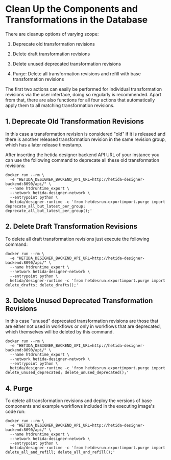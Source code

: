 # Clean Up the Components and Transformations in the Database

There are cleanup options of varying scope:

1. Deprecate old transformation revisions

2. Delete draft transformation revisions

3. Delete unused deprecated transformation revisions

4. Purge: Delete all transformation revisions and refill with base transformation revisions

The first two actions can easily be performed for individual transformation revisions via the user interface, doing so regularly is recommended. Apart from that, there are also functions for all four actions that automatically apply them to all matching transformation revisions.

## 1. Deprecate Old Transformation Revisions

In this case a transformation revision is considered "old" if it is released and there is another  released transformation revision in the same revision group, which has a later release timestamp.

After inserting the hetida designer backend API URL of your instance you can use the following command to deprecate all these old transformation revisions:

```shell
docker run --rm \
  -e "HETIDA_DESIGNER_BACKEND_API_URL=http://hetida-designer-backend:8090/api/" \
  --name htdruntime_export \
  --network hetida-designer-network \
  --entrypoint python \
  hetida/designer-runtime -c 'from hetdesrun.exportimport.purge import deprecate_all_but_latest_per_group; deprecate_all_but_latest_per_group();'
```

## 2. Delete Draft Transformation Revisions

To delete all draft transformation revisions just execute the following command:

```shell
docker run --rm \
  -e "HETIDA_DESIGNER_BACKEND_API_URL=http://hetida-designer-backend:8090/api/" \
  --name htdruntime_export \
  --network hetida-designer-network \
  --entrypoint python \
  hetida/designer-runtime -c 'from hetdesrun.exportimport.purge import delete_drafts; delete_drafts();'
```

## 3. Delete Unused Deprecated Transformation Revisions

In this case "unused" deprecated transformation revisions are those that are either not used in workflows or only in workflows that are deprecated, which themselves will be deleted by this command.

```shell
docker run --rm \
  -e "HETIDA_DESIGNER_BACKEND_API_URL=http://hetida-designer-backend:8090/api/" \
  --name htdruntime_export \
  --network hetida-designer-network \
  --entrypoint python \
  hetida/designer-runtime -c 'from hetdesrun.exportimport.purge import delete_unused_deprecated; delete_unused_deprecated();'
```

## 4. Purge 

To delete all transformation revisions and deploy the versions of base components and example workflows included in the executing image's code run:

```shell
docker run --rm \
  -e "HETIDA_DESIGNER_BACKEND_API_URL=http://hetida-designer-backend:8090/api/" \
  --name htdruntime_export \
  --network hetida-designer-network \
  --entrypoint python \
  hetida/designer-runtime -c 'from hetdesrun.exportimport.purge import delete_all_and_refill; delete_all_and_refill();'
```
